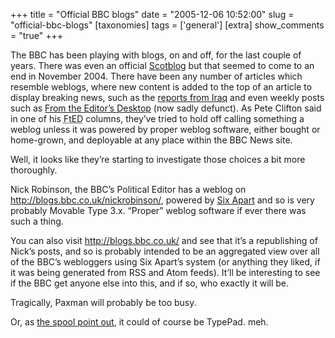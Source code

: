 +++
title = "Official BBC blogs"
date = "2005-12-06 10:52:00"
slug = "official-bbc-blogs"
[taxonomies]
tags = ['general']
[extra]
show_comments = "true"
+++

The BBC has been playing with blogs, on and off, for the last couple of years. There was even an official [Scotblog](http://www.bbc.co.uk/scotland/webguide/scotblog/) but that seemed to come to an end in November 2004. There have been any number of articles which resemble weblogs, where new content is added to the top of an article to display breaking news, such as the [reports from Iraq](http://news.bbc.co.uk/2/hi/in_depth/2866547.stm) and even weekly posts such as [From the Editor’s Desktop](http://news.bbc.co.uk/2/hi/uk_news/magazine/4364186.stm) (now sadly defunct). As Pete Clifton said in one of his <acronym title="From the Editor's Desktop">FtED</acronym> columns, they’ve tried to hold off calling something a weblog unless it was powered by proper weblog software, either bought or home-grown, and deployable at any place within the BBC News site.

Well, it looks like they’re starting to investigate those choices a bit more thoroughly.

Nick Robinson, the BBC’s Political Editor has a weblog on <http://blogs.bbc.co.uk/nickrobinson/>, powered by [Six Apart](http://www.sixapart.com/) and so is very probably Movable Type 3.x. “Proper” weblog software if ever there was such a thing.

You can also visit <http://blogs.bbc.co.uk/> and see that it’s a republishing of Nick’s posts, and so is probably intended to be an aggregated view over all of the BBC’s webloggers using Six Apart’s system (or anything they liked, if it was being generated from RSS and Atom feeds). It’ll be interesting to see if the BBC get anyone else into this, and if so, who exactly it will be.

Tragically, Paxman will probably be too busy.

<ins datetime="2005-12-07T21:45:30Z"></ins>

Or, as [the spool point out](http://2lmc.org/spool/id/5233), it could of course be TypePad. meh.
